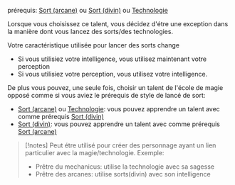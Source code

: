 prérequis: [Sort (arcane)](../../1.%20Talent%20de%20base/Sorts.md#Sort%20(arcane)) ou [Sort (divin)](../../1.%20Talent%20de%20base/Sorts.md#Sort%20(divin)) ou [Technologie](../../1.%20Talent%20de%20base/Technologie.md)

Lorsque vous choisissez ce talent, vous décidez d'étre une exception dans la manière dont vous lancez des sorts/des technologies.

Votre caractéristique utilisée pour lancer des sorts change
- Si vous utilisiez votre intelligence, vous utilisez maintenant votre perception
- Si vous utilisiez votre perception, vous utilisez votre intelligence.

De plus vous pouvez, une seule fois, choisir un talent de l'école de magie opposé comme si vous aviez le prérequis de style de lancé de sort:
- [Sort (arcane)](../../1.%20Talent%20de%20base/Sorts.md#Sort%20(arcane)) ou [Technologie](../../1.%20Talent%20de%20base/Technologie.md): vous pouvez apprendre un talent avec comme prérequis [Sort (divin)](../../1.%20Talent%20de%20base/Sorts.md#Sort%20(divin))
-  [Sort (divin)](../../1.%20Talent%20de%20base/Sorts.md#Sort%20(divin)): vous pouvez apprendre un talent avec comme prérequis [Sort (arcane)](../../1.%20Talent%20de%20base/Sorts.md#Sort%20(arcane))

> [!notes]
> Peut étre utilisé pour créer des personnage ayant un lien particulier avec la magie/technologie.
> Exemple:
> - Prêtre du mechanicus: utilise la technologie avec sa sagesse
> - Prêtre des arcanes: utilise sorts(divin) avec son intelligence